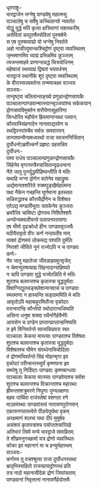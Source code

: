 धृतराष्ट्रः-  
भारद्वाजेन भग्नेषु पाण्डवेषु महात्मसु  
पाञ्चालेषु च सर्वेषु कच्चिन्नान्यो न्यवर्तत  
योद्धुं युद्धे मतिं कृत्वा क्षत्रियाणां यशस्करीम्  
असेवितां कापुरुषैस्सेवितां पुरुषर्षभैः  
स एष पुरुषव्याघ्रो यो भग्नेषु निवर्तते  
अहो नासीत्पुमान्कश्चिद्द्रोणं दृष्ट्वा व्यवस्थितम्  
जृम्भमाणमिव व्याघ्रं प्रभिन्नमिव कुञ्जरम्  
त्यजन्तमाहवे प्राणान्सन्नद्धं चित्रयोधिनम्  
महेष्वासं रथव्याघ्रं द्विषतां भयवर्धनम्  
भारद्वाजं रथानीके शूरं दृष्ट्वा व्यवस्थितम्  
के वीरास्सन्न्यवर्तन्त तन्ममाचक्ष्व सञ्जय  
सञ्जयः-  
तान्दृष्ट्वा चलितान्सङ्ख्ये प्रणुन्नान्द्रोणसायकैः  
पाञ्चालान्पाण्डवान्मात्स्यान्सृञ्जयांश्च सकेकयान्  
द्रोणचापविमुक्तेन शरौघेणासुहारिणा  
सिन्धोरिव महौघेन ह्रियमाणान्यथा प्लवान्  
कौरवास्सिंहनादेन नानावाद्यरवेण च  
रथद्विपनरांश्चैव सर्वतः समवारयन्  
तान्पश्यन्सैन्यमध्यस्थो राजा स्वजननिर्जितान्  
दुर्योधनोऽब्रवीत्कर्णं प्रहृष्टः प्रहसन्निव  
दुर्योधनः-   
पश्य राधेय पाञ्चालान्प्रणुन्नान्द्रोणसायकैः  
सिंहेनेव मृगानस्त्रैस्त्रासितान्दृढधन्वना  
नैते जातु पुनर्युद्धमीहिष्यन्तीति मे मतिः  
यथाहि भग्ना द्रोणेन वातेनेव महाद्रुमाः  
अर्द्यमानाश्शरैरेते रुक्मपुङ्खैर्महात्मना  
पथा नैकेन गच्छन्ति घूर्णमाना इतस्ततः  
सन्निरुद्धाश्च कौरव्यैर्द्रोणेन च विशेषतः  
एतेऽद्य मण्डलीभूताः पावकेनेव कुञ्जराः  
भ्रमरैरिव चाविष्टा द्रोणस्य निशितैश्शरैः  
अन्योन्यमवलीयन्ते पलायनपरायणाः  
एष भीमो दृढक्रोधो हीनः पाण्डवसृञ्जयैः  
मदीयैरावृतो वीरः कर्ण नन्दयतीव माम्  
व्यक्तं द्रोणमयं लोकमद्य पश्यति दुर्मतिः  
निराशो जीविते नूनं राज्येऽपि न च पाण्डवः  
कर्णः-  
नैव जातु महातेजा जीवन्नाहवमुत्सृजेत्  
न चेमान्पुरुषव्याघ्र सिंहनादान्सहिष्यते  
न चापि पाण्डवा युद्धे भज्येरन्निति मे मतिः  
शूराश्च बलवन्तश्च कृतास्त्रा युद्धदुर्मदाः  
विषाग्निद्यूतसङ्क्लेशान्वनवासं च पाण्डवाः  
स्मरमाणा न हास्यन्ति सङ्ग्राममिति मे मतिः  
आवृतोऽपि महाबाहुरमितौजा वृकोदरः  
वरान्वरान्हि कौन्तेयो रथोदारान्वधिष्यति  
असिना धनुषा शक्या रथैर्नागैर्हयैर्नरैः  
आयसेन च दण्डेन प्राप्तान्प्राप्तान्हनिष्यति  
त इमे विनिवर्तन्ते सात्यकिप्रवरा रथाः  
पाञ्चालाः केकया मास्त्याः पाण्डवाश्च विशेषतः  
शूराश्च बलवन्तश्च कृतास्त्रा युद्धदुर्मदाः  
विशेषतश्च भीमेन संरब्धेनाभिचोदिताः  
तं द्रोणमभिवर्तन्ते सिंहं मोहान्मृगा इव  
वृकोदरं परीप्सन्तस्सूर्यं कृष्णघना इव  
समरेषु तु निर्दिष्टाः पाण्डवाः कृष्णबान्धवाः  
पाञ्चालाः केकया मात्स्याः पाण्डवेयाश्च सर्वशः  
शूराश्च बलवन्तश्च विक्रान्ताश्च महारथाः  
ह्रीमन्तश्शत्रुमरणे निपुणाः पुण्यलक्षणाः  
बहवः पार्थिवा राजंस्तेषां वशगता रणे  
माऽवमंस्थाः पाण्डवांस्त्वं नारायणपुरोगमान्  
एकायनगतास्त्वेते पीडयेयुर्यथा वृकम्  
अरक्षमाणं शलभा यथा दीपं मुमूर्षवः  
असंशयं कृतास्त्राश्च पर्याप्ताश्चारिग्रहे  
अतिभारं त्विमे मन्ये भारद्वाजे समाहितम्  
ते शीघ्रमनुगच्छामो यत्र द्रोणो व्यवस्थितः  
कोका इव महानागं मा च हन्युर्महारथम्  
सञ्जयः-   
कर्णस्य तु वचश्श्रुत्वा राजा दुर्योधनस्तथा  
भ्रातृभिस्सहितो राजन्प्रायाद्द्रोणरथं प्रति  
तत्र नादो महानासीदेकं द्रोणं जिघांसताम्  
पाण्डवानां निवृत्तानां नानावर्णैर्हयोत्तमैः   
